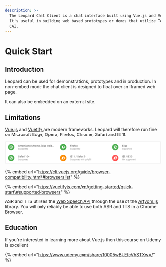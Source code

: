 ```yaml
---
description: >-
  The Leopard Chat Client is a chat interface built using Vue.js and Vuetify.
  It's useful in building web based prototypes or demos that utilize Teneo for
  CAI.
---
```


# Quick Start

## Introduction

Leopard can be used for demonstrations, prototypes and in production. In non-embed mode the chat client is designed to float over an Iframed web page. 

It can also be embedded on an external site. 

## Limitations

[Vue.js](https://vuejs.org/) and [Vuetify ](https://vuetifyjs.com/en/getting-started/quick-start)are modern frameworks. Leopard will therefore run fine on Microsoft Edge, Opera, Firefox, Chrome, Safari and IE 11.

![](.gitbook/assets/image%20%2822%29.png)

{% embed url="https://cli.vuejs.org/guide/browser-compatibility.html\#browserslist" %}

{% embed url="https://vuetifyjs.com/en/getting-started/quick-start\#supported-browsers" %}

ASR and TTS utilizes the [Web Speech API](https://developer.mozilla.org/en-US/docs/Web/API/Web_Speech_API) through the use of the [Artyom.js](https://sdkcarlos.github.io/sites/artyom.html) library.  You will only reliably be able to use both ASR and TTS in a Chrome Browser.

## Education

If you're interested in learning more about Vue.js then this course on Udemy is excellent

{% embed url="https://www.udemy.com/share/10005wBUEfcVhSTXw=/" %}



